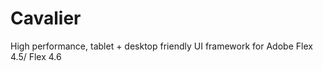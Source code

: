 Cavalier
========

High performance, tablet + desktop friendly UI framework for Adobe Flex 4.5/ Flex 4.6